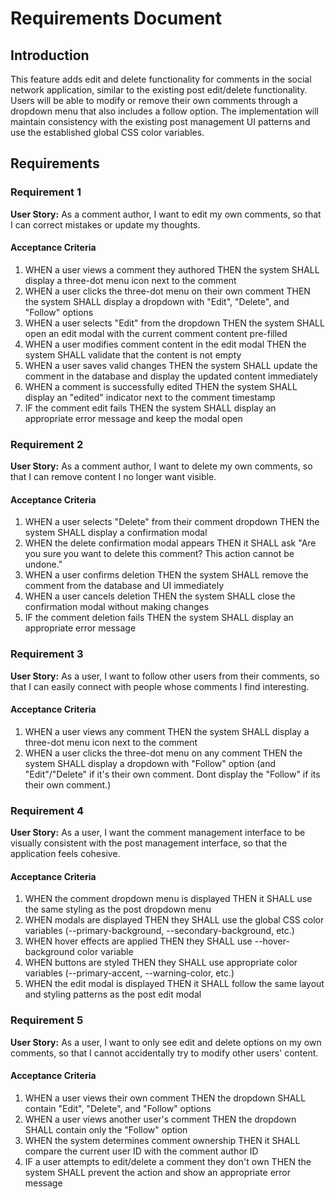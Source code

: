# Requirements Document

## Introduction

This feature adds edit and delete functionality for comments in the social network application, similar to the existing post edit/delete functionality. Users will be able to modify or remove their own comments through a dropdown menu that also includes a follow option. The implementation will maintain consistency with the existing post management UI patterns and use the established global CSS color variables.

## Requirements

### Requirement 1

**User Story:** As a comment author, I want to edit my own comments, so that I can correct mistakes or update my thoughts.

#### Acceptance Criteria

1. WHEN a user views a comment they authored THEN the system SHALL display a three-dot menu icon next to the comment
2. WHEN a user clicks the three-dot menu on their own comment THEN the system SHALL display a dropdown with "Edit", "Delete", and "Follow" options
3. WHEN a user selects "Edit" from the dropdown THEN the system SHALL open an edit modal with the current comment content pre-filled
4. WHEN a user modifies comment content in the edit modal THEN the system SHALL validate that the content is not empty
5. WHEN a user saves valid changes THEN the system SHALL update the comment in the database and display the updated content immediately
6. WHEN a comment is successfully edited THEN the system SHALL display an "edited" indicator next to the comment timestamp
7. IF the comment edit fails THEN the system SHALL display an appropriate error message and keep the modal open

### Requirement 2

**User Story:** As a comment author, I want to delete my own comments, so that I can remove content I no longer want visible.

#### Acceptance Criteria

1. WHEN a user selects "Delete" from their comment dropdown THEN the system SHALL display a confirmation modal
2. WHEN the delete confirmation modal appears THEN it SHALL ask "Are you sure you want to delete this comment? This action cannot be undone."
3. WHEN a user confirms deletion THEN the system SHALL remove the comment from the database and UI immediately
4. WHEN a user cancels deletion THEN the system SHALL close the confirmation modal without making changes
5. IF the comment deletion fails THEN the system SHALL display an appropriate error message

### Requirement 3

**User Story:** As a user, I want to follow other users from their comments, so that I can easily connect with people whose comments I find interesting.

#### Acceptance Criteria

1. WHEN a user views any comment THEN the system SHALL display a three-dot menu icon next to the comment
2. WHEN a user clicks the three-dot menu on any comment THEN the system SHALL display a dropdown with "Follow" option (and "Edit"/"Delete" if it's their own comment. Dont display the "Follow" if its their own comment.)

### Requirement 4

**User Story:** As a user, I want the comment management interface to be visually consistent with the post management interface, so that the application feels cohesive.

#### Acceptance Criteria

1. WHEN the comment dropdown menu is displayed THEN it SHALL use the same styling as the post dropdown menu
2. WHEN modals are displayed THEN they SHALL use the global CSS color variables (--primary-background, --secondary-background, etc.)
3. WHEN hover effects are applied THEN they SHALL use --hover-background color variable
4. WHEN buttons are styled THEN they SHALL use appropriate color variables (--primary-accent, --warning-color, etc.)
5. WHEN the edit modal is displayed THEN it SHALL follow the same layout and styling patterns as the post edit modal

### Requirement 5

**User Story:** As a user, I want to only see edit and delete options on my own comments, so that I cannot accidentally try to modify other users' content.

#### Acceptance Criteria

1. WHEN a user views their own comment THEN the dropdown SHALL contain "Edit", "Delete", and "Follow" options
2. WHEN a user views another user's comment THEN the dropdown SHALL contain only the "Follow" option
3. WHEN the system determines comment ownership THEN it SHALL compare the current user ID with the comment author ID
4. IF a user attempts to edit/delete a comment they don't own THEN the system SHALL prevent the action and show an appropriate error message